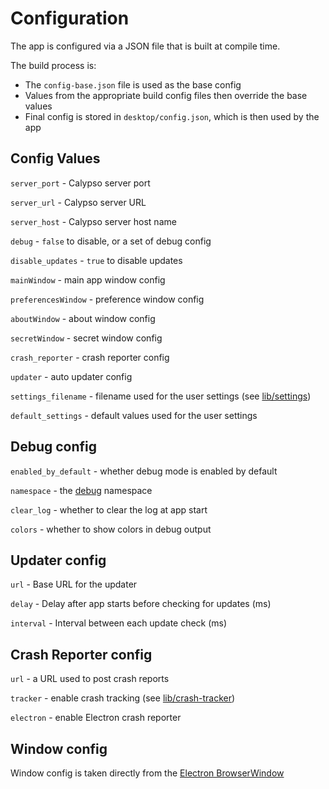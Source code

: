 Configuration
=============

The app is configured via a JSON file that is built at compile time.

The build process is:

- The `config-base.json` file is used as the base config
- Values from the appropriate build config files then override the base values
- Final config is stored in `desktop/config.json`, which is then used by the app

## Config Values

`server_port` - Calypso server port

`server_url` - Calypso server URL

`server_host` - Calypso server host name

`debug` - `false` to disable, or a set of debug config

`disable_updates` - `true` to disable updates

`mainWindow` - main app window config

`preferencesWindow` - preference window config

`aboutWindow` - about window config

`secretWindow` - secret window config

`crash_reporter` - crash reporter config

`updater` - auto updater config

`settings_filename` - filename used for the user settings (see [lib/settings](../desktop/lib/settings/README.md))

`default_settings` - default values used for the user settings

## Debug config

`enabled_by_default` - whether debug mode is enabled by default

`namespace` - the [debug](https://github.com/visionmedia/debug) namespace

`clear_log` - whether to clear the log at app start

`colors` - whether to show colors in debug output

## Updater config

`url` - Base URL for the updater

`delay` - Delay after app starts before checking for updates (ms)

`interval` - Interval between each update check (ms)

## Crash Reporter config

`url` - a URL used to post crash reports

`tracker` - enable crash tracking (see [lib/crash-tracker](../desktop/lib/crash-tracker/README.md))

`electron` - enable Electron crash reporter

## Window config

Window config is taken directly from the [Electron BrowserWindow](https://github.com/atom/electron/blob/master/docs/api/browser-window.md#new-browserwindowoptions)
